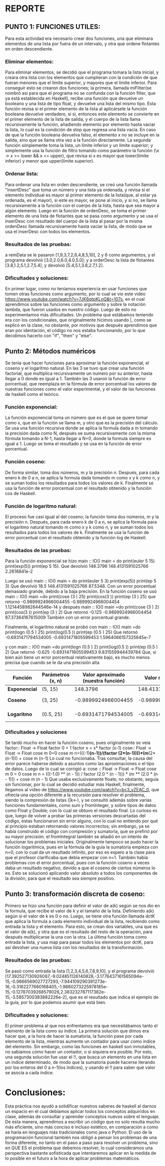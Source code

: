 # REPORTE
## PUNTO 1: FUNCIONES UTILES:
Para esta actividad era necesario crear dos funciones, una que eliminara elementos de una lista por fuera de un intervalo, y otra que ordene flotantes en orden descendiente.

### Eliminar elementos:

Para eliminar elementos, se decidió que el programa tomara la lista inicial, y creara otra lista con los elementos que cumplieran con la condición de que fueran menores que el límite superior, y mayores que el límite inferior.
Para conseguir esto se crearon dos funciones; la primera, llamada miFilter(se nombró así para que el programa no se confunda con la función filter, que ya está establecida en Haskell), recibe una función que devuelve un booleano y una lista de tipo float, y devuelve una lista del mismo tipo. Esta función revisa si el primer elemento de la lista al aplicársele la función booleana devuelve verdadero, si si, entonces este elemento se convierte en el primer elemento de la lista de salida, y el cuerpo de la lista llama recursivamente la función, añadiendo elemento por elemento hasta vaciar la lista, lo cual es la condición de stop que regresa una lista vacía. En caso de que la función booleana devuelva falso, el elemento x no se incluye en la salida, sino que se llama otra vez a la función directamente.
La segunda función simplemente toma la lista, un límite inferior y un límite superior; y simplemente usa la función de filtro tomando como parámetro la función  (\x -> x >= lower && x <= upper), que revisa si x es mayor que lower(límite inferior) y menor que upper(límite superior).

### Ordenar lista:

Para ordenar una lista en orden descendiente, se creó una función llamada "insertDesc" que toma un número y una lista ya ordenada, y revisa si el elemento individual es mayor al primer elemento de la lista(que, al estar ya ordenada, es el mayor), si este es mayor, se pone al inicio, y si no, se llama recursivamente a la función con el cuerpo de la lista, hasta que sea mayor a algún elemento.
Luego en la función de ordenDesc, se toma el primer elemento de una lista de flotantes que se pasa como argumento y se usa el inserDesc con resultado del cuerpo de la lista al pasar por la misma ordenDesc llamada recursivamente hasta vaciar la lista, de modo que se usa el inserDesc con todos los elementos.

### Resultados de las pruebas:

a remData se le pasaron [1,9,3,7,2,6,4,8,5,10], 2 y 6 como argumentos, y el programa devolvió [3.0,2.0,6.0,4.0,5.0]; y a orderDesc la lista de flotantes [3.8,1.2,5.1,2.7,5.4], y devolvió [5.4,5.1,3.8,2.7,1.2].

### Dificultades y soluciones:
En primer lugar, como no teníamos experiencia en usar funciones que tomen otras funciones como argumento, por lo cual se vio este video https://www.youtube.com/watch?v=7JK6qtpKLoQ&t=107s, en el cual aprendimos sobre las funciones como argumento y sobre la notación lambda, que fueron usados en nuestro código. Luego de esto no experimentamos más dificultades. Un problema que estábamos teniendo era con los condicionales, que originalmente hicimos usando |, como se explicó en la clase, no obstante, por motivos que después aprendimos que eran por identación, el código no nos estaba funcionando, por lo que decidimos hacerlo con "if", "then" y "else".

## Punto 2: Métodos numéricos
Se tenía que hacer funciones para aproximar la función exponencial, el coseno y el logaritmo natural.
En las 3 se tuvo que crear una función factorial, que multiplica recursivamente un numero por su anterior, hasta llegar a 0 donde es igual a 1. También las 3 usaron la función de error porcentual, que reemplaza en la fórmula de error porcentual los valores de nuestras funciones como el valor experimental, y el valor de las funciones de haskell como el teórico.

### Función exponencial:

La función exponencial toma un número que es el que se quiere tomar como x, que en la función se llama m, y otro que es la precisión del cálculo.
Se usa una función recursiva donde se aplica la formula dada a m tomando la precisión dada como N, después se suma recursivamente con la misma fórmula tomando a N-1, hasta llegar a N=0, donde la formula siempre es igual a 1. Luego se toma el resultado y se usa en la función de error porcentual.

### Función coseno:

De forma similar, toma dos números, m y la precisión n. Después, para cada enero k de 0 a n, se aplica la formula dada tomando m como x y k como n, y se suman todos los resultados para todos los valores de k. Finalmente se usa la función de error porcentual con el resultado obtenido y la función cos de Haskell.

### Función de logaritmo natural:
El proceso fue casi igual al del coseno; la función toma dos números, m y la precisión n. Después, para cada enero k de 0 a n, se aplica la fórmula para el logaritmo natural tomando m como x y k como n, y se suman todos los resultados para todos los valores de k. Finalmente se usa la función de error porcentual con el resultado obtenido y la función log de Haskell.

### Resultados de las pruebas:
Para la función exponencial se hizo 
main :: IO()
main =   do
    print(euler 5 15)
    print(exp(5))
    print(ep 5 15).
Que devolvió 
148.3796
148.4131591025766
2.2618841e-2

Luego se usó 
main :: IO()
main =   do
    print(euler 5 3)
    print(exp(5))
    print(ep 5 3)
Que devolvió 
18.5
148.4131591025766
87.5348.
Con un error porcentual demasiado grande, debido a la baja precisión.
En la función coseno se usó
main :: IO()
main =do
    print(cose (3 ) 25)
    print(cos(3 ))
    print(ep (3 ) 25)
que retornó
-0.9899924966004455
-0.9899924966004454
1.1214458982644546e-14
y después
main :: IO()
main =do
    print(cose (3 ) 2)
    print(cos(3 ))
    print(ep (3 ) 2)
Que retornó
-0.125
-0.9899924966004454
87.37364167615009
También con un error porcentual grande.

Finalmente, el logaritmo natural se probó con
main :: IO()
main =do
    print(logn (0.5 ) 25)
    print(log(0.5 ))
    print(ep (0.5 ) 25)
Que retornó
-0.6931471794534005
-0.6931471805599453
1.5964066157325645e-7

y con 
main :: IO()
main =do
    print(logn (0.5 ) 2)
    print(log(0.5 ))
    print(ep (0.5 ) 2)
Que retornó
-0.625
-0.6931471805599453
9.831559944439784
Que, si bien aún tiene un error porcentual relativamente bajo, es mucho menos precisa que cuando se le da una precisión alta

| Función       | Parámetros (x, n) | Valor aproximado (nuestra función) | Valor real (Haskell) | Error porcentual |
|---------------|------------------|-------------------------------------|----------------------|------------------|
| **Exponencial** | (5, 15) | 148.3796 | 148.4131591025766 | 2.2618841e-2 |
| **Coseno**      | (3, 25) | -0.9899924966004455 | -0.9899924966004454 | 1.1214458982644546e-14 |
| **Logaritmo**   | (0.5, 25) | -0.6931471794534005 | -0.6931471805599453 | 1.5964066157325645e-7 |

### Dificultades y soluciones
Se tardó mucho en hacer la función coseno, pues originalmente se veía
factor:: Float -> Float
factor 0 = 1
factor x = x* factor (x-1)
cose:: Float -> Float -> Float
cose m 0=0
cose m n=(((-1)**(n-1))/(factor (2*(n-1))))*(m**(2*(n-1))) + cose m (n-1)
Lo cual no funcionaba. Tras consultar, la causa del error parece haberse debido a asuntos como las aproximaciones o el tipo de datos. Luego de lo cual se corrigió a:
cose :: Float -> Float -> Float
cose m 0 = 0
cose m n =
    (((-1.0) ** (n - 1)) / factor (2.0 * (n - 1))) *
    (m ** (2.0 * (n - 1))) + cose m (n - 1)
Que usaba exclusivamente floats;  no obstante, seguía sin funcionar, por lo cual se decidió estudiar más Haskell, finalmente, llegamos al video de https://www.youtube.com/watch?v=bc3_yZEAC_0, que ofrecía una opción diferente a la recursión para resolver el problema, siendo la compresión de listas (|k<-), y se consultó además sobre varias funciones fundamentales, como sum y fromInteger, y sobre tipos de datos como Float y Double; con lo cual se obtuvo el resultado final. Lo curioso es que, luego de volver a probar las primeras versiones descartadas del código, estas funcionaron sin error alguno, con lo cual no entiendo por qué al principio estaban retornando valores incorrectos; sin embargo, ya se había construido el código con compresión y sumatoria, que se prefirió por su mayor precisión. el fromIntegral también se añadió en un intento de solucionar los problemas iniciales.
Originalmente tampoco se pudo hacer la función logaritmica, pues en la fórmula de la guía la sumatoria empieza con n=0, con lo cual da un resultado infinito, por eso es espero a la clase para que el profesor clarificaba que debía empezar con n=1.
También había problemas con el error porcentual, pues con la función coseno a veces daba un resultado negativo, devido a que el coseno de ciertos números lo es. Esto se solucionó aplicando valor absoluto a todos los componentes de la división, para que el resultado sea siempre positivo.

## Punto 3: transformación discreta de coseno:

Primero se hizo una función para definir el valor de a(k) según se nos dio en la formula, que recibe el valor de k y el tamaño de la lista. Definiendo a(k) según si el valor de k es 0 o no. Luego, se tiene otra función llamada dctK que aplica la formula a cada elemento individual de la lista, recibiendo como entrada la lista y el elemento. Para esto, se crean dos variables, una que es el valor de a(k), y otra que es el resultado del resto de la operación, para después multiplicarse la una con la otra.
La última función toma como entrada la lista, y usa map para pasar todos los elementos por dctK, para así devolver una nueva lista con los resultados de la transformación.

### Resultados de las pruebas:
Se pasó como entrada la lista [1,2,3,4,5,6,7,8,9,10], y el programa devolvió [17.392527130926087,-9.024851126140828,-3.1776437161565094e-15,-0.9666569027727293,-7.944109290391273e-16,-0.3162277660168405,-1.9860273225978185e-15,-0.12787039268579026,2.383232787117382e-15,-3.5857300383882226e-2], que es el resultado que indica el ejemplo de la guía, por lo que podemos asumir que está bien.

### Dificultades y soluciones:
El primer problema al que nos enfrentamos era que necesitábamos tanto el elemento de la lista como su índice. La primera solución que dimos era hacer que, a la hora de hacer la sumatoria, la función pase por cada elemento de la lista, mientras aumente un contador para usar como índice del elemento. Sin embargo, como las funciones en haskell son inmutables, no sabíamos cómo hacer un contador, o si siquiera era posible. Por esto, una segunda solución fue usar el !!, que busca un elemento en una lista en un índice determinado, de modo que la sumatoria puede hacerse iterando por los enteros del 0 a n-1(los índices), y usando el !! para saber qué valor se asocia a cada índice.

# Conclusiones:
Esta práctica nos ayudó a solidificar nuestros saberes de haskell al darnos un espacio en el cual debíamos aplicar todos los conceptos adquiridos en clase, además de consultar y aprender conceptos nuevos sobre el lenguaje. De esta manera, aprendimos a escribir un código que no solo resulta mucho más eficiente, sino más conciso e incluso estético, en comparación a como se haría en lenguajes más tradicionales como java o Python. 
El uso de la programación funcional también nos obligó a pensar los problemas de una forma diferente, no tanto en el paso a paso para resolver un problema, sino en QUE ES el problema que debemos resolver, lo cual consideramos una perspectiva bastante sofisticada que intentaremos aplicar en la medida de lo posible en el futuro a la hora de aplicar problemas matemáticos.
